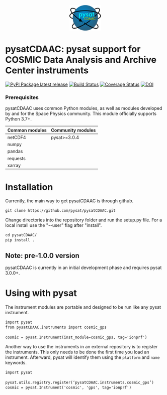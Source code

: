 <div align="center">
        <img height="0" width="0px">
        <img width="20%" src="https://raw.githubusercontent.com/pysat/pysatCDAAC/main/docs/figures/logo.png" alt="pysat" title="pysatCDAAC"</img>
</div>

# pysatCDAAC: pysat support for COSMIC Data Analysis and Archive Center instruments
[![PyPI Package latest release](https://img.shields.io/pypi/v/pysatCDAAC.svg)](https://pypi.python.org/pypi/pysatCDAAC)
[![Build Status](https://github.com/pysat/pysatCDAAC/actions/workflows/main.yml/badge.svg)](https://github.com/pysat/pysatCDAAC/actions/workflows/main.yml/badge.svg)
[![Coverage Status](https://coveralls.io/repos/github/pysat/pysatCDAAC/badge.svg?branch=main)](https://coveralls.io/github/pysat/pysatCDAAC?branch=main)
[![DOI](https://zenodo.org/badge/287322558.svg)](https://zenodo.org/badge/latestdoi/287322558)

### Prerequisites

pysatCDAAC uses common Python modules, as well as modules developed by
and for the Space Physics community.  This module officially supports
Python 3.7+.

| Common modules | Community modules |
| -------------- | ----------------- |
| netCDF4        | pysat>=3.0.4      |
| numpy          |                   |
| pandas         |                   |
| requests       |                   |
| xarray         |                   |

# Installation

Currently, the main way to get pysatCDAAC is through github.

```
git clone https://github.com/pysat/pysatCDAAC.git
```

Change directories into the repository folder and run the setup.py file.  For
a local install use the "--user" flag after "install".

```
cd pysatCDAAC/
pip install .
```

Note: pre-1.0.0 version
-----------------------
pysatCDAAC is currently in an initial development phase and requires pysat 3.0.0+.


# Using with pysat

The instrument modules are portable and designed to be run like any pysat instrument.

```
import pysat
from pysatCDAAC.instruments import cosmic_gps

cosmic = pysat.Instrument(inst_module=cosmic_gps, tag='ionprf')
```
Another way to use the instruments in an external repository is to register the instruments.  This only needs to be done the first time you load an instrument.  Afterward, pysat will identify them using the `platform` and `name` keywords.

```
import pysat

pysat.utils.registry.register(‘pysatCDAAC.instruments.cosmic_gps’)
cosmic = pysat.Instrument('cosmic', 'gps', tag='ionprf')
```
